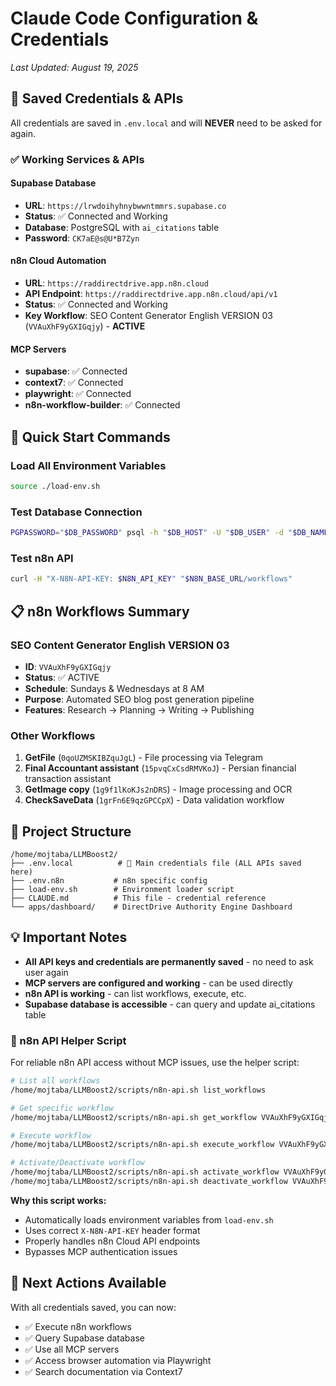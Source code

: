 # Claude Code Configuration & Credentials
*Last Updated: August 19, 2025*

## 🔐 Saved Credentials & APIs

All credentials are saved in `.env.local` and will **NEVER** need to be asked for again.

### ✅ Working Services & APIs

#### Supabase Database
- **URL**: `https://lrwdoihyhnybwwntmmrs.supabase.co`
- **Status**: ✅ Connected and Working
- **Database**: PostgreSQL with `ai_citations` table
- **Password**: `CK7aE@s@U*B7Zyn`

#### n8n Cloud Automation
- **URL**: `https://raddirectdrive.app.n8n.cloud`  
- **API Endpoint**: `https://raddirectdrive.app.n8n.cloud/api/v1`
- **Status**: ✅ Connected and Working
- **Key Workflow**: SEO Content Generator English VERSION 03 (`VVAuXhF9yGXIGqjy`) - **ACTIVE**

#### MCP Servers
- **supabase**: ✅ Connected
- **context7**: ✅ Connected  
- **playwright**: ✅ Connected
- **n8n-workflow-builder**: ✅ Connected

## 🚀 Quick Start Commands

### Load All Environment Variables
```bash
source ./load-env.sh
```

### Test Database Connection
```bash
PGPASSWORD="$DB_PASSWORD" psql -h "$DB_HOST" -U "$DB_USER" -d "$DB_NAME" -c "SELECT COUNT(*) FROM ai_citations;"
```

### Test n8n API
```bash
curl -H "X-N8N-API-KEY: $N8N_API_KEY" "$N8N_BASE_URL/workflows"
```

## 📋 n8n Workflows Summary

### SEO Content Generator English VERSION 03 
- **ID**: `VVAuXhF9yGXIGqjy`
- **Status**: ✅ ACTIVE
- **Schedule**: Sundays & Wednesdays at 8 AM
- **Purpose**: Automated SEO blog post generation pipeline
- **Features**: Research → Planning → Writing → Publishing

### Other Workflows
1. **GetFile** (`0qoUZMSKIBZquJgL`) - File processing via Telegram
2. **Final Accountant assistant** (`15pvqCxCsdRMVKoJ`) - Persian financial transaction assistant  
3. **GetImage copy** (`1g9f1lKoKJs2nDRS`) - Image processing and OCR
4. **CheckSaveData** (`1grFn6E9qzGPCCpX`) - Data validation workflow

## 🔧 Project Structure

```
/home/mojtaba/LLMBoost2/
├── .env.local          # 🔐 Main credentials file (ALL APIs saved here)
├── .env.n8n           # n8n specific config
├── load-env.sh        # Environment loader script
├── CLAUDE.md          # This file - credential reference
└── apps/dashboard/    # DirectDrive Authority Engine Dashboard
```

## 💡 Important Notes

- **All API keys and credentials are permanently saved** - no need to ask user again
- **MCP servers are configured and working** - can be used directly
- **n8n API is working** - can list workflows, execute, etc.
- **Supabase database is accessible** - can query and update ai_citations table

### 🔧 n8n API Helper Script

For reliable n8n API access without MCP issues, use the helper script:

```bash
# List all workflows
/home/mojtaba/LLMBoost2/scripts/n8n-api.sh list_workflows

# Get specific workflow
/home/mojtaba/LLMBoost2/scripts/n8n-api.sh get_workflow VVAuXhF9yGXIGqjy

# Execute workflow
/home/mojtaba/LLMBoost2/scripts/n8n-api.sh execute_workflow VVAuXhF9yGXIGqjy

# Activate/Deactivate workflow
/home/mojtaba/LLMBoost2/scripts/n8n-api.sh activate_workflow VVAuXhF9yGXIGqjy
/home/mojtaba/LLMBoost2/scripts/n8n-api.sh deactivate_workflow VVAuXhF9yGXIGqjy
```

**Why this script works:** 
- Automatically loads environment variables from `load-env.sh`
- Uses correct `X-N8N-API-KEY` header format
- Properly handles n8n Cloud API endpoints
- Bypasses MCP authentication issues

## 🎯 Next Actions Available

With all credentials saved, you can now:
- ✅ Execute n8n workflows
- ✅ Query Supabase database  
- ✅ Use all MCP servers
- ✅ Access browser automation via Playwright
- ✅ Search documentation via Context7